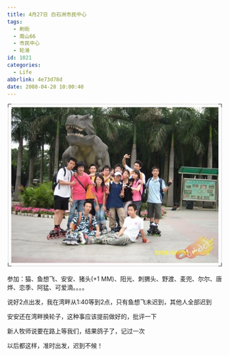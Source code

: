 ```yaml
---
title: 4月27日 白石洲市民中心
tags:
  - 刷街
  - 南山66
  - 市民中心
  - 轮滑
id: 1021
categories:
  - Life
abbrlink: 4e73d78d
date: 2008-04-28 10:00:40
---
```


![](/images/2008/04/28_02_142714_9884.jpg)

参加：猫、鱼想飞、安安、猪头(+1 MM)、阳光、刺猬头、野渡、麦兜、尔尔、唐烨、恋季、阿猛、可爱滴。。。。 

说好2点出发，我在湾畔从1:40等到2点，只有鱼想飞未迟到，其他人全部迟到 

安安还在湾畔换轮子，这种事应该提前做好的，批评一下 

新人牧师说要在路上等我们，结果鸽子了，记过一次 

以后都这样，准时出发，迟到不候！